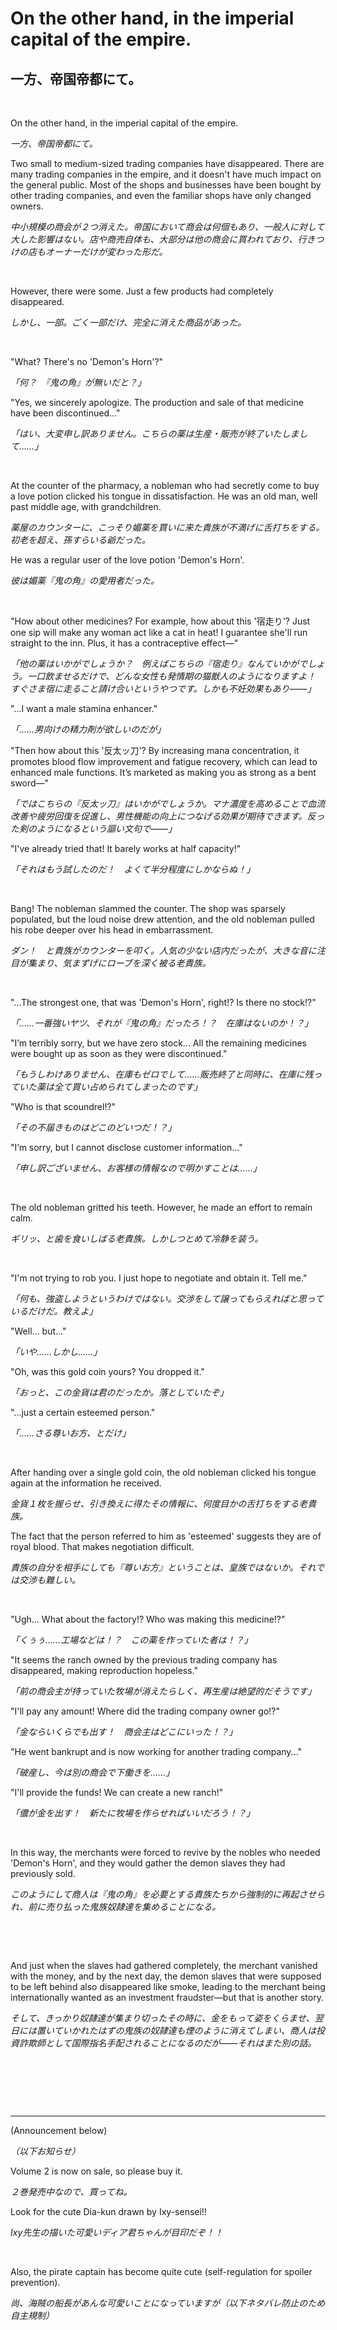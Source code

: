 # On the other hand, in the imperial capital of the empire.

## 一方、帝国帝都にて。

&nbsp;

On the other hand, in the imperial capital of the empire.

*一方、帝国帝都にて。*

Two small to medium-sized trading companies have disappeared. There are many trading companies in the empire, and it doesn't have much impact on the general public. Most of the shops and businesses have been bought by other trading companies, and even the familiar shops have only changed owners.

*中小規模の商会が２つ消えた。帝国において商会は何個もあり、一般人に対して大した影響はない。店や商売自体も、大部分は他の商会に買われており、行きつけの店もオーナーだけが変わった形だ。*

&nbsp;

However, there were some. Just a few products had completely disappeared.

*しかし、一部。ごく一部だけ、完全に消えた商品があった。*

&nbsp;

"What? There's no 'Demon's Horn'?"

*「何？　『鬼の角』が無いだと？」*

"Yes, we sincerely apologize. The production and sale of that medicine have been discontinued..."

*「はい、大変申し訳ありません。こちらの薬は生産・販売が終了いたしまして……」*

&nbsp;

At the counter of the pharmacy, a nobleman who had secretly come to buy a love potion clicked his tongue in dissatisfaction. He was an old man, well past middle age, with grandchildren.

*薬屋のカウンターに、こっそり媚薬を買いに来た貴族が不満げに舌打ちをする。初老を超え、孫すらいる爺だった。*

He was a regular user of the love potion 'Demon's Horn'.

*彼は媚薬『鬼の角』の愛用者だった。*

&nbsp;

"How about other medicines? For example, how about this '宿走り'? Just one sip will make any woman act like a cat in heat! I guarantee she'll run straight to the inn. Plus, it has a contraceptive effect—"

*「他の薬はいかがでしょうか？　例えばこちらの『宿走り』なんていかがでしょう。一口飲ませるだけで、どんな女性も発情期の猫獣人のようになりますよ！　すぐさま宿に走ること請け合いというやつです。しかも不妊効果もあり――」*

"...I want a male stamina enhancer."

*「……男向けの精力剤が欲しいのだが」*

"Then how about this '反太ッ刀'? By increasing mana concentration, it promotes blood flow improvement and fatigue recovery, which can lead to enhanced male functions. It’s marketed as making you as strong as a bent sword—"

*「ではこちらの『反太ッ刀』はいかがでしょうか。マナ濃度を高めることで血流改善や疲労回復を促進し、男性機能の向上につなげる効果が期待できます。反った剣のようになるという謳い文句で――」*

"I've already tried that! It barely works at half capacity!"

*「それはもう試したのだ！　よくて半分程度にしかならぬ！」*

&nbsp;

Bang! The nobleman slammed the counter. The shop was sparsely populated, but the loud noise drew attention, and the old nobleman pulled his robe deeper over his head in embarrassment.

*ダン！　と貴族がカウンターを叩く。人気の少ない店内だったが、大きな音に注目が集まり、気まずげにローブを深く被る老貴族。*

&nbsp;

"...The strongest one, that was 'Demon's Horn', right!? Is there no stock!?"

*「……一番強いヤツ、それが『鬼の角』だったろ！？　在庫はないのか！？」*

"I’m terribly sorry, but we have zero stock... All the remaining medicines were bought up as soon as they were discontinued."

*「もうしわけありません、在庫もゼロでして……販売終了と同時に、在庫に残っていた薬は全て買い占められてしまったのです」*

"Who is that scoundrel!?"

*「その不届きものはどこのどいつだ！？」*

"I’m sorry, but I cannot disclose customer information..."

*「申し訳ございません、お客様の情報なので明かすことは……」*

&nbsp;

The old nobleman gritted his teeth. However, he made an effort to remain calm.

*ギリッ、と歯を食いしばる老貴族。しかしつとめて冷静を装う。*

&nbsp;

"I'm not trying to rob you. I just hope to negotiate and obtain it. Tell me."

*「何も、強盗しようというわけではない。交渉をして譲ってもらえればと思っているだけだ。教えよ」*

"Well... but..."

*「いや……しかし……」*

"Oh, was this gold coin yours? You dropped it."

*「おっと、この金貨は君のだったか。落としていたぞ」*

"...just a certain esteemed person."

*「……さる尊いお方、とだけ」*

&nbsp;

After handing over a single gold coin, the old nobleman clicked his tongue again at the information he received.

*金貨１枚を握らせ、引き換えに得たその情報に、何度目かの舌打ちをする老貴族。*

The fact that the person referred to him as 'esteemed' suggests they are of royal blood. That makes negotiation difficult.

*貴族の自分を相手にしても『尊いお方』ということは、皇族ではないか。それでは交渉も難しい。*

&nbsp;

"Ugh... What about the factory!? Who was making this medicine!?"

*「くぅぅ……工場などは！？　この薬を作っていた者は！？」*

"It seems the ranch owned by the previous trading company has disappeared, making reproduction hopeless."

*「前の商会主が持っていた牧場が消えたらしく、再生産は絶望的だそうです」*

"I'll pay any amount! Where did the trading company owner go!?"

*「金ならいくらでも出す！　商会主はどこにいった！？」*

"He went bankrupt and is now working for another trading company..."

*「破産し、今は別の商会で下働きを……」*

"I'll provide the funds! We can create a new ranch!"

*「儂が金を出す！　新たに牧場を作らせればいいだろう！？」*

&nbsp;

In this way, the merchants were forced to revive by the nobles who needed 'Demon's Horn', and they would gather the demon slaves they had previously sold.

*このようにして商人は『鬼の角』を必要とする貴族たちから強制的に再起させられ、前に売り払った鬼族奴隷達を集めることになる。*

&nbsp;

&nbsp;

And just when the slaves had gathered completely, the merchant vanished with the money, and by the next day, the demon slaves that were supposed to be left behind also disappeared like smoke, leading to the merchant being internationally wanted as an investment fraudster—but that is another story.

*そして、きっかり奴隷達が集まり切ったその時に、金をもって姿をくらませ、翌日には置いていかれたはずの鬼族の奴隷達も煙のように消えてしまい、商人は投資詐欺師として国際指名手配されることになるのだが――それはまた別の話。*

&nbsp;

&nbsp;

&nbsp;

----------------

(Announcement below)

*（以下お知らせ）*

Volume 2 is now on sale, so please buy it.

*２巻発売中なので、買ってね。*

Look for the cute Dia-kun drawn by Ixy-sensei!!

*Ixy先生の描いた可愛いディア君ちゃんが目印だぞ！！*

&nbsp;

Also, the pirate captain has become quite cute (self-regulation for spoiler prevention).

*尚、海賊の船長があんな可愛いことになっていますが（以下ネタバレ防止のため自主規制）*
